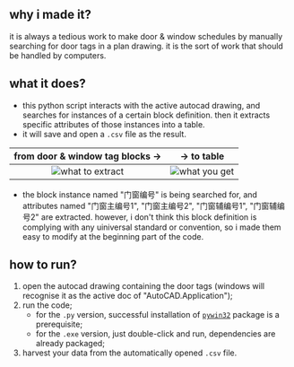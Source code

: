 ## why i made it?
it is always a tedious work to make door & window schedules by manually searching for door tags in a plan drawing. it is the sort of work that should be handled by computers.

## what it does?
- this python script interacts with the active autocad drawing, and searches for instances of a certain block definition. then it extracts specific attributes of those instances into a table.
- it will save and open a `.csv` file as the result.

from door & window tag blocks →            |  → to table
:-------------------------:|:-------------------------:
![what to extract](https://github.com/zhihangfu/door_schedule/assets/35970192/39e5a268-f023-4bfd-9411-a9eb7f2cb742)  |  ![what you get](https://github.com/zhihangfu/door_schedule/assets/35970192/896cc078-2fa7-41bc-969d-9ebae50b11e8)


- the block instance named "门窗编号" is being searched for, and attributes named "门窗主编号1", "门窗主编号2", "门窗辅编号1", "门窗辅编号2" are extracted. however, i don't think this block definition is complying with any uiniversal standard or convention, so i made them easy to modify at the beginning part of the code.

## how to run?

1. open the autocad drawing containing the door tags (windows will recognise it as the active doc of "AutoCAD.Application");
2. run the code;
   - for the `.py` version, successful installation of [`pywin32`](https://pypi.org/project/pywin32/) package is a prerequisite;
   - for the `.exe` version, just double-click and run, dependencies are already packaged;
4. harvest your data from the automatically opened `.csv` file.
